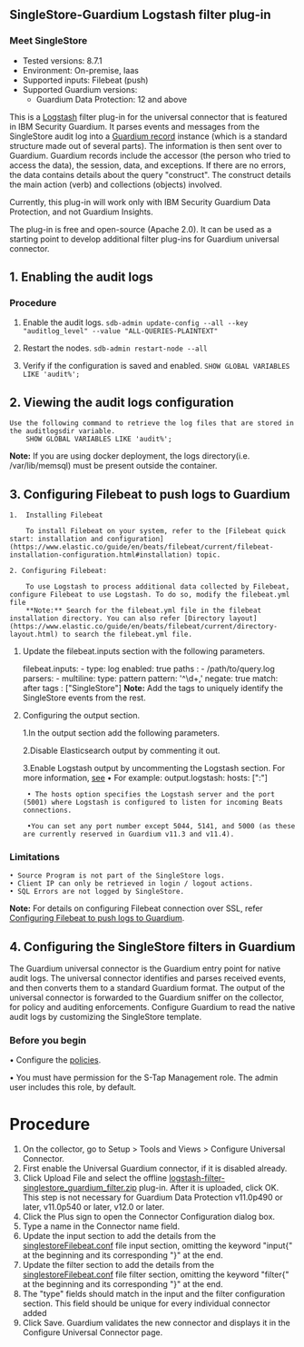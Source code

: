 ## SingleStore-Guardium Logstash filter plug-in
### Meet SingleStore
* Tested versions: 8.7.1
* Environment: On-premise, Iaas
* Supported inputs: Filebeat (push)
* Supported Guardium versions:
	* Guardium Data Protection: 12 and above

This is a [Logstash](https://github.com/elastic/logstash) filter plug-in for the universal connector that is featured in IBM Security Guardium. It parses events and messages from the SingleStore audit log into a [Guardium record](https://github.com/IBM/universal-connectors/blob/main/common/src/main/java/com/ibm/guardium/universalconnector/commons/structures/Record.java) instance (which is a standard structure made out of several parts). The information is then sent over to Guardium. Guardium records include the accessor (the person who tried to access the data), the session, data, and exceptions. If there are no errors, the data contains details about the query "construct". The construct details the main action (verb) and collections (objects) involved.

Currently, this plug-in will work only with IBM Security Guardium Data Protection, and not Guardium Insights.

The plug-in is free and open-source (Apache 2.0). It can be used as a starting point to develop additional filter plug-ins for Guardium universal connector.



## 1. Enabling the audit logs

### Procedure
1. Enable the audit logs.
	```sdb-admin update-config --all --key "auditlog_level" --value "ALL-QUERIES-PLAINTEXT"```
	
2. Restart the nodes.
	```sdb-admin restart-node --all```

3. Verify if the configuration is saved and enabled.
	```SHOW GLOBAL VARIABLES LIKE 'audit%';```

## 2. Viewing the audit logs configuration 

	Use the following command to retrieve the log files that are stored in the auditlogsdir variable.
		SHOW GLOBAL VARIABLES LIKE 'audit%';

**Note:** If you are using docker deployment, the logs directory(i.e. /var/lib/memsql) must be present outside the container.

## 3. Configuring Filebeat to push logs to Guardium

	1.	Installing Filebeat

		To install Filebeat on your system, refer to the [Filebeat quick start: installation and configuration](https://www.elastic.co/guide/en/beats/filebeat/current/filebeat-installation-configuration.html#installation) topic.

	2. Configuring Filebeat:

		To use Logstash to process additional data collected by Filebeat, configure Filebeat to use Logstash. To do so, modify the filebeat.yml file
		**Note:** Search for the filebeat.yml file in the filebeat installation directory. You can also refer [Directory layout](https://www.elastic.co/guide/en/beats/filebeat/current/directory-layout.html) to search the filebeat.yml file.


1. Update the filebeat.inputs section with the following parameters.

	filebeat.inputs:
		- type: log
          enabled: true
		  paths :  - /path/to/query.log
		  parsers:
  		  - multiline:
              type: pattern
              pattern: '^\d+,'
              negate: true
              match: after
		 tags : ["SingleStore"] 
**Note:** Add the tags to uniquely identify the SingleStore events from the rest.

		

2. Configuring the output section.

	1.In the output section add the following parameters.

	2.Disable Elasticsearch output by commenting it out.

	3.Enable Logstash output by uncommenting the Logstash section. For more information, [see](https://www.elastic.co/guide/en/beats/filebeat/current/logstash-output.html#logstash-output)
		• For example:
			output.logstash:
				hosts: ["<host>:<port>"]
		
		• The hosts option specifies the Logstash server and the port (5001) where Logstash is configured to listen for incoming Beats connections.

		•You can set any port number except 5044, 5141, and 5000 (as these are currently reserved in Guardium v11.3 and v11.4).
### Limitations

	• Source Program is not part of the SingleStore logs.
	• Client IP can only be retrieved in login / logout actions.
	• SQL Errors are not logged by SingleStore.


**Note:** For details on configuring Filebeat connection over SSL, refer [Configuring Filebeat to push logs to Guardium](https://github.com/IBM/universal-connectors/blob/main/input-plugin/logstash-input-beats/README.md#configuring-filebeat-to-push-logs-to-guardium).


## 4. Configuring the SingleStore filters in Guardium

The Guardium universal connector is the Guardium entry point for native audit logs. The universal connector identifies and parses received events, and then converts them to a standard Guardium format. The output of the universal connector is forwarded to the Guardium sniffer on the collector, for policy and auditing enforcements. Configure Guardium to read the native audit logs by customizing the SingleStore template.

### Before you begin

• Configure the [policies](/docs/#policies).

• You must have permission for the S-Tap Management role. The admin user includes this role, by default.

# Procedure

1. On the collector, go to Setup > Tools and Views > Configure Universal Connector.
2. First enable the Universal Guardium connector, if it is disabled already.
3. Click Upload File and select the offline [logstash-filter-singlestore_guardium_filter.zip](https://github.com/IBM/universal-connectors/releases/download/v1.5.1/logstash-filter-neodb_guardium_filter.zip) plug-in. After it is uploaded, click OK. This step is not necessary for Guardium Data Protection v11.0p490 or later, v11.0p540 or later, v12.0 or later.
4. Click the Plus sign to open the Connector Configuration dialog box.
5. Type a name in the Connector name field.
6. Update the input section to add the details from the [singlestoreFilebeat.conf](https://github.com/IBM/universal-connectors/raw/main/filter-plugin/logstash-filter-SingleStore-guardium/SingleStoreFilebeat.conf) file input section, omitting the keyword "input{" at the beginning and its corresponding "}" at the end.
7. Update the filter section to add the details from the [singlestoreFilebeat.conf](https://github.com/IBM/universal-connectors/raw/main/filter-plugin/logstash-filter-SingleStore-guardium/SingleStoreFilebeat.conf)  file filter section, omitting the keyword "filter{" at the beginning and its corresponding "}" at the end.
8. The "type" fields should match in the input and the filter configuration section. This field should be unique for  every individual connector added
9. Click Save. Guardium validates the new connector and displays it in the Configure Universal Connector page.